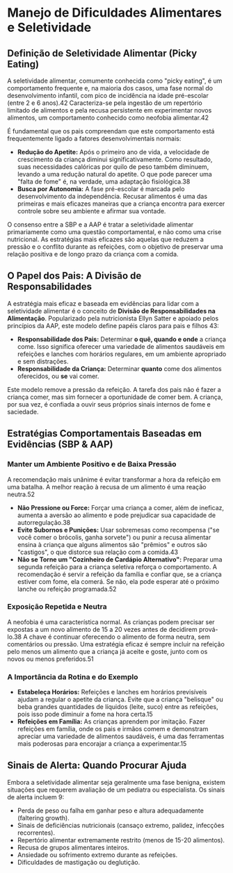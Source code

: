 # Manejo de Dificuldades Alimentares e Seletividade

## Definição de Seletividade Alimentar (Picky Eating)
A seletividade alimentar, comumente conhecida como "picky eating", é um comportamento frequente e, na maioria dos casos, uma fase normal do desenvolvimento infantil, com pico de incidência na idade pré-escolar (entre 2 e 6 anos).42 Caracteriza-se pela ingestão de um repertório limitado de alimentos e pela recusa persistente em experimentar novos alimentos, um comportamento conhecido como neofobia alimentar.42

É fundamental que os pais compreendam que este comportamento está frequentemente ligado a fatores desenvolvimentais normais:
- **Redução do Apetite:** Após o primeiro ano de vida, a velocidade de crescimento da criança diminui significativamente. Como resultado, suas necessidades calóricas por quilo de peso também diminuem, levando a uma redução natural do apetite. O que pode parecer uma "falta de fome" é, na verdade, uma adaptação fisiológica.38
- **Busca por Autonomia:** A fase pré-escolar é marcada pelo desenvolvimento da independência. Recusar alimentos é uma das primeiras e mais eficazes maneiras que a criança encontra para exercer controle sobre seu ambiente e afirmar sua vontade.

O consenso entre a SBP e a AAP é tratar a seletividade alimentar primariamente como uma questão comportamental, e não como uma crise nutricional. As estratégias mais eficazes são aquelas que reduzem a pressão e o conflito durante as refeições, com o objetivo de preservar uma relação positiva e de longo prazo da criança com a comida.

## O Papel dos Pais: A Divisão de Responsabilidades
A estratégia mais eficaz e baseada em evidências para lidar com a seletividade alimentar é o conceito de **Divisão de Responsabilidades na Alimentação**. Popularizado pela nutricionista Ellyn Satter e apoiado pelos princípios da AAP, este modelo define papéis claros para pais e filhos 43:
- **Responsabilidade dos Pais:** Determinar **o quê, quando e onde** a criança come. Isso significa oferecer uma variedade de alimentos saudáveis em refeições e lanches com horários regulares, em um ambiente apropriado e sem distrações.
- **Responsabilidade da Criança:** Determinar **quanto** come dos alimentos oferecidos, ou **se** vai comer.

Este modelo remove a pressão da refeição. A tarefa dos pais não é fazer a criança comer, mas sim fornecer a oportunidade de comer bem. A criança, por sua vez, é confiada a ouvir seus próprios sinais internos de fome e saciedade.

## Estratégias Comportamentais Baseadas em Evidências (SBP & AAP)

### Manter um Ambiente Positivo e de Baixa Pressão
A recomendação mais unânime é evitar transformar a hora da refeição em uma batalha. A melhor reação à recusa de um alimento é uma reação neutra.52
- **Não Pressione ou Force:** Forçar uma criança a comer, além de ineficaz, aumenta a aversão ao alimento e pode prejudicar sua capacidade de autorregulação.38
- **Evite Subornos e Punições:** Usar sobremesas como recompensa ("se você comer o brócolis, ganha sorvete") ou punir a recusa alimentar ensina à criança que alguns alimentos são "prêmios" e outros são "castigos", o que distorce sua relação com a comida.43
- **Não se Torne um "Cozinheiro de Cardápio Alternativo":** Preparar uma segunda refeição para a criança seletiva reforça o comportamento. A recomendação é servir a refeição da família e confiar que, se a criança estiver com fome, ela comerá. Se não, ela pode esperar até o próximo lanche ou refeição programada.52

### Exposição Repetida e Neutra
A neofobia é uma característica normal. As crianças podem precisar ser expostas a um novo alimento de 15 a 20 vezes antes de decidirem prová-lo.38 A chave é continuar oferecendo o alimento de forma neutra, sem comentários ou pressão. Uma estratégia eficaz é sempre incluir na refeição pelo menos um alimento que a criança já aceite e goste, junto com os novos ou menos preferidos.51

### A Importância da Rotina e do Exemplo
- **Estabeleça Horários:** Refeições e lanches em horários previsíveis ajudam a regular o apetite da criança. Evite que a criança "belisque" ou beba grandes quantidades de líquidos (leite, suco) entre as refeições, pois isso pode diminuir a fome na hora certa.15
- **Refeições em Família:** As crianças aprendem por imitação. Fazer refeições em família, onde os pais e irmãos comem e demonstram apreciar uma variedade de alimentos saudáveis, é uma das ferramentas mais poderosas para encorajar a criança a experimentar.15

## Sinais de Alerta: Quando Procurar Ajuda
Embora a seletividade alimentar seja geralmente uma fase benigna, existem situações que requerem avaliação de um pediatra ou especialista. Os sinais de alerta incluem 9:
- Perda de peso ou falha em ganhar peso e altura adequadamente (faltering growth).
- Sinais de deficiências nutricionais (cansaço extremo, palidez, infecções recorrentes).
- Repertório alimentar extremamente restrito (menos de 15-20 alimentos).
- Recusa de grupos alimentares inteiros.
- Ansiedade ou sofrimento extremo durante as refeições.
- Dificuldades de mastigação ou deglutição.